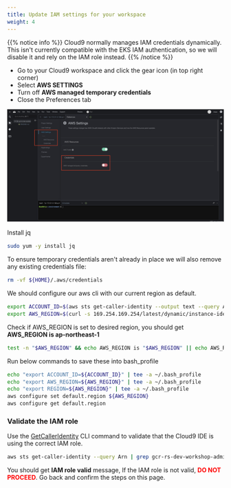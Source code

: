 ```yaml
---
title: Update IAM settings for your workspace
weight: 4
---
```


{{% notice info %}}
Cloud9 normally manages IAM credentials dynamically. This isn't currently compatible with
the EKS IAM authentication, so we will disable it and rely on the IAM role instead.
{{% /notice %}}

- Go to your Cloud9 workspace and click the gear icon (in top right corner)
- Select **AWS SETTINGS**
- Turn off **AWS managed temporary credentials**
- Close the Preferences tab

![Cloud9 Manage EC2 Instance](/images/cloud9-update-role-setting.png)

Install jq

```sh
sudo yum -y install jq
```

To ensure temporary credentials aren't already in place we will also remove
any existing credentials file:

```sh
rm -vf ${HOME}/.aws/credentials
```

We should configure our aws cli with our current region as default.

```sh
export ACCOUNT_ID=$(aws sts get-caller-identity --output text --query Account)
export AWS_REGION=$(curl -s 169.254.169.254/latest/dynamic/instance-identity/document | jq -r '.region')
```

Check if AWS_REGION is set to desired region, you should get **AWS_REGION is ap-northeast-1**

```sh
test -n "$AWS_REGION" && echo AWS_REGION is "$AWS_REGION" || echo AWS_REGION is not set
```

 Run below commands to save these into bash_profile

```sh
echo "export ACCOUNT_ID=${ACCOUNT_ID}" | tee -a ~/.bash_profile
echo "export AWS_REGION=${AWS_REGION}" | tee -a ~/.bash_profile
echo "export REGION=${AWS_REGION}" | tee -a ~/.bash_profile
aws configure set default.region ${AWS_REGION}
aws configure get default.region
```

### Validate the IAM role

Use the [GetCallerIdentity](https://docs.aws.amazon.com/cli/latest/reference/sts/get-caller-identity.html) CLI command to validate that the Cloud9 IDE is using the correct IAM role.

```sh
aws sts get-caller-identity --query Arn | grep gcr-rs-dev-workshop-admin -q && echo "IAM role valid" || echo "IAM role NOT valid"
```

You should get **IAM role valid** message, If the IAM role is not valid, <span style="color: red;">**DO NOT PROCEED**</span>. Go back and confirm the steps on this page.